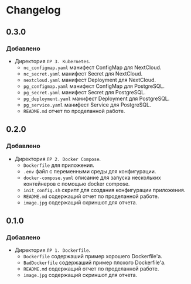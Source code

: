 # Changelog

## 0.3.0

### Добавлено

- Директория `ЛР 3. Kubernetes`.
  - `nc_configmap.yaml` манифест ConfigMap для NextCloud.
  - `nc_secret.yaml` манифест Secret для NextCloud.
  - `nextcloud.yaml` манифест Deployment для NextCloud.
  - `pg_configmap.yaml` манифест ConfigMap для PostgreSQL.
  - `pg_secret.yaml` манифест Secret для PostgreSQL.
  - `pg_deployment.yaml` манифест Deployment для PostgreSQL.
  - `pg_service.yaml` манифест Service для PostgreSQL.
  - `README.md` отчет по проделанной работе.

## 0.2.0

### Добавлено

- Директория `ЛР 2. Docker Compose`.
    - `Dockerfile` для приложения.
    - `.env` файл с переменными среды для конфигурации.
    - `docker-compose.yaml` описание для запуска нескольких контейнеров с помощью docker compose.
    - `init_config.sh` скрипт для создания конфигурации приложения.
    - `README.md` содержащий отчет по проделанной работе.
    - `image.jpg` содержащий скриншот  для отчета.

## 0.1.0

### Добавлено

- Директория `ЛР 1. Dockerfile`.
    - `Dockerfile` содержаший пример хорошего Dockerfile'а.
    - `BadDockerfile` содержаший пример плохого Dockerfile'а.
    - `README.md` содержащий отчет по проделанной работе.
    - `image.jpg` содержащий скриншот  для отчета.